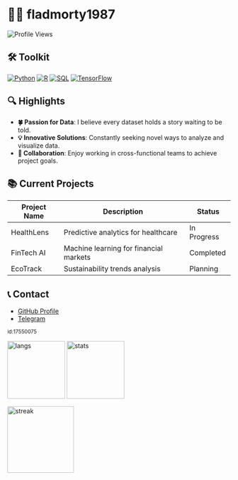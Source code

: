 # 👨‍💻 fladmorty1987
![Profile Views](https://komarev.com/ghpvc/?username=fladmorty1987&label=Profile%20Views&color=blue&style=flat)

## 🛠️ Toolkit
[![Python](https://img.shields.io/badge/Python-3.9-blue?style=flat-square&logo=python&logoColor=white)](https://www.python.org/)
[![R](https://img.shields.io/badge/R-4.1.0-blue?style=flat-square&logo=R&logoColor=white)](https://www.r-project.org/)
[![SQL](https://img.shields.io/badge/SQL-PostgreSQL-blue?style=flat-square&logo=postgresql&logoColor=white)](https://www.postgresql.org/)
[![TensorFlow](https://img.shields.io/badge/TensorFlow-2.5.0-blue?style=flat-square&logo=tensorflow&logoColor=white)](https://www.tensorflow.org/)

## 🔍 Highlights
- **🍀 Passion for Data**: I believe every dataset holds a story waiting to be told.
- **💡 Innovative Solutions**: Constantly seeking novel ways to analyze and visualize data.
- **🤝 Collaboration**: Enjoy working in cross-functional teams to achieve project goals.

## 📚 Current Projects
| Project Name | Description                             | Status     |
|--------------|-----------------------------------------|------------|
| HealthLens  | Predictive analytics for healthcare     | In Progress|
| FinTech AI   | Machine learning for financial markets  | Completed  |
| EcoTrack    | Sustainability trends analysis          | Planning   |

## 📞 Contact
- [GitHub Profile](https://github.com/fladmorty1987)  
- [Telegram](https://t.me/fladmorty1987)  

<sub>id:17550075</sub>
<p>
  <img src="https://github-readme-stats.vercel.app/api/top-langs/?username=fladmorty1987&layout=compact&theme=tokyonight" height="130" alt="langs"/>
  <img src="https://github-readme-stats.vercel.app/api?username=fladmorty1987&show_icons=true&theme=tokyonight" height="130" alt="stats"/>
</p>
<p><img src="https://streak-stats.demolab.com/?user=fladmorty1987&theme=tokyonight" height="150" alt="streak"/></p>
